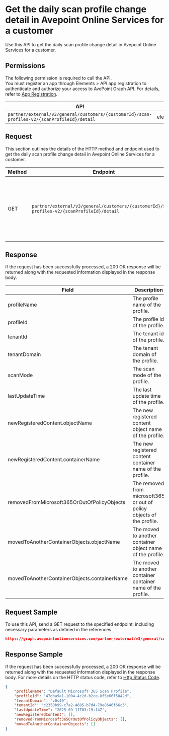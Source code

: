 # Get the daily scan profile change detail in Avepoint Online Services for a customer

Use this API to get the daily scan profile change detail in Avepoint Online Services for a customer. 

 ## Permissions

The following permission is required to call the API.  
You must register an app through Elements > API app registration to authenticate and authorize your access to AvePoint Graph API. For details, refer to [App Registration](https://cdn.avepoint.com/assets/apelements-webhelp/avepoint-elements-for-partners/index.htm#!Documents/appregistration.htm).

| API | Permission  |
|-----------|--------|
| `partner/external/v3/general/customers/{customerId}/scan-profiles-v2/{scanProfileId}/detail`|elements.scanprofiles.read.all|  

## Request

This section outlines the details of the HTTP method and endpoint used to get the daily scan profile change detail in Avepoint Online Services for a customer.

| Method | Endpoint | Description |
|-----------|--------|------------|
| GET | `partner/external/v3/general/customers/{customerId}/scan-profiles-v2/{scanProfileId}/detail` | Get the daily scan profile change detail in Avepoint Online Services for a customer.|

## Response

If the request has been successfully processed, a 200 OK response will be returned along with the requested information displayed in the response body.
 
| Field | Description | Type |
| --- | --- | --- |
| profileName               | The profile name of the profile.                 | string |
| profileId     | The profile id of the profile.       | string |
| tenantId | The tenant id of the profile. | string |
| tenantDomain | The tenant domain of the profile. | string |
| scanMode | The scan mode of the profile. | int |
| lastUpdateTime | The last update time of the profile. | string |
| newRegisteredContent.objectName | The new registered content object name of the profile. | string |
| newRegisteredContent.containerName | The new registered content container name of the profile. | string |
| removedFromMicrosoft365OrOutOfPolicyObjects | The removed from microsoft365 or out of policy objects of the profile. | string array |
| movedToAnotherContainerObjects.objectName | The moved to another container object name of the profile. | string |
| movedToAnotherContainerObjects.containerName | The moved to another container container name of the profile. | string |

## Request Sample
To use this API, send a GET request to the specified endpoint, including necessary parameters as defined in the references.
```json
https://graph.avepointonlineservices.com/partner/external/v3/general/customers/{customerId}/scan-profiles-v2/{scanProfileId}/detail
```
 
## Response Sample
If the request has been successfully processed, a 200 OK response will be returned along with the requested information displayed in the response body.
For more details on the HTTP status code, refer to [Http Status Code](https://learn.avepoint.com/docs/Use-AvePoint-Graph-API.html#http-status-code).
```json
{
    "profileName": "Default Microsoft 365 Scan Profile",
    "profileId": "47dba9a1-1004-4c2d-b2ce-8f5e66f5842d",
    "tenantDomain": "v0s40",
    "tenantId": "c2350b99-c7a2-4605-b7d4-79e8646f66c3",
    "lastUpdateTime": "2025-09-11T03:19:14Z",
    "newRegisteredContent": [],
    "removedFromMicrosoft365OrOutOfPolicyObjects": [],
    "movedToAnotherContainerObjects": []
}
```